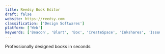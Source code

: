 ```yaml
---
title: Reedsy Book Editor
draft: false 
website: https://reedsy.com
classification: ['Design Softwares']
platform: ['Web']
keywords: ['Beacon', 'Blurt', 'Box', 'CreateSpace', 'Inkshares', 'Issuu', 'PublishDrive', 'Refly', 'Squibler', 'Typewriter', 'a']
---
```

Professionally designed books in seconds